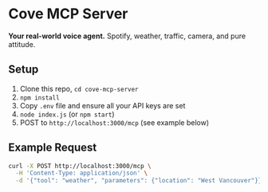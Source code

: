 # Cove MCP Server

**Your real-world voice agent.**
Spotify, weather, traffic, camera, and pure attitude.

## Setup

1. Clone this repo, `cd cove-mcp-server`
2. `npm install`
3. Copy `.env` file and ensure all your API keys are set
4. `node index.js` (or `npm start`)
5. POST to `http://localhost:3000/mcp` (see example below)

## Example Request

```bash
curl -X POST http://localhost:3000/mcp \
  -H 'Content-Type: application/json' \
  -d '{"tool": "weather", "parameters": {"location": "West Vancouver"}}'
```
